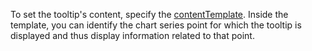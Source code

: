 To set the tooltip's content, specify the [contentTemplate](/Documentation/ApiReference/UI_Components/dxChart/Configuration/tooltip/#contentTemplate). Inside the template, you can identify the chart series point for which the tooltip is displayed and thus display information related to that point.
<!--split-->